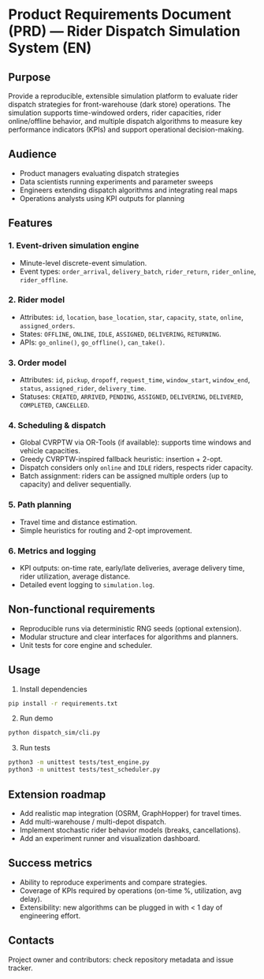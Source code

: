# Product Requirements Document (PRD) — Rider Dispatch Simulation System (EN)

## Purpose
Provide a reproducible, extensible simulation platform to evaluate rider dispatch strategies for front-warehouse (dark store) operations. The simulation supports time-windowed orders, rider capacities, rider online/offline behavior, and multiple dispatch algorithms to measure key performance indicators (KPIs) and support operational decision-making.

## Audience
- Product managers evaluating dispatch strategies
- Data scientists running experiments and parameter sweeps
- Engineers extending dispatch algorithms and integrating real maps
- Operations analysts using KPI outputs for planning

## Features
### 1. Event-driven simulation engine
- Minute-level discrete-event simulation.
- Event types: `order_arrival`, `delivery_batch`, `rider_return`, `rider_online`, `rider_offline`.

### 2. Rider model
- Attributes: `id`, `location`, `base_location`, `star`, `capacity`, `state`, `online`, `assigned_orders`.
- States: `OFFLINE`, `ONLINE`, `IDLE`, `ASSIGNED`, `DELIVERING`, `RETURNING`.
- APIs: `go_online()`, `go_offline()`, `can_take()`.

### 3. Order model
- Attributes: `id`, `pickup`, `dropoff`, `request_time`, `window_start`, `window_end`, `status`, `assigned_rider`, `delivery_time`.
- Statuses: `CREATED`, `ARRIVED`, `PENDING`, `ASSIGNED`, `DELIVERING`, `DELIVERED`, `COMPLETED`, `CANCELLED`.

### 4. Scheduling & dispatch
- Global CVRPTW via OR-Tools (if available): supports time windows and vehicle capacities.
- Greedy CVRPTW-inspired fallback heuristic: insertion + 2-opt.
- Dispatch considers only `online` and `IDLE` riders, respects rider capacity.
- Batch assignment: riders can be assigned multiple orders (up to capacity) and deliver sequentially.

### 5. Path planning
- Travel time and distance estimation.
- Simple heuristics for routing and 2-opt improvement.

### 6. Metrics and logging
- KPI outputs: on-time rate, early/late deliveries, average delivery time, rider utilization, average distance.
- Detailed event logging to `simulation.log`.

## Non-functional requirements
- Reproducible runs via deterministic RNG seeds (optional extension).
- Modular structure and clear interfaces for algorithms and planners.
- Unit tests for core engine and scheduler.

## Usage
1. Install dependencies

```bash
pip install -r requirements.txt
```

2. Run demo

```bash
python dispatch_sim/cli.py
```

3. Run tests

```bash
python3 -m unittest tests/test_engine.py
python3 -m unittest tests/test_scheduler.py
```

## Extension roadmap
- Add realistic map integration (OSRM, GraphHopper) for travel times.
- Add multi-warehouse / multi-depot dispatch.
- Implement stochastic rider behavior models (breaks, cancellations).
- Add an experiment runner and visualization dashboard.

## Success metrics
- Ability to reproduce experiments and compare strategies.
- Coverage of KPIs required by operations (on-time %, utilization, avg delay).
- Extensibility: new algorithms can be plugged in with < 1 day of engineering effort.

## Contacts
Project owner and contributors: check repository metadata and issue tracker.
